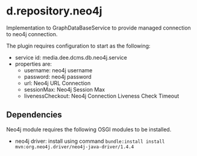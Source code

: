 # d.repository.neo4j

Implementation to GraphDataBaseService to provide managed connection to neo4j connection.

The plugin requires configuration to start as the following:
- service id: media.dee.dcms.db.neo4j.service
- properties are:
    - username: neo4j username
    - password: neo4j password
    - url: Neo4j URL Connection
    - sessionMax: Neo4j Session Max
    - livenessCheckout: Neo4j Connection Liveness Check Timeout
    
    
## Dependencies
Neo4j module requires the following OSGI modules to be installed.
- neo4j driver: install using command `bundle:install install mvn:org.neo4j.driver/neo4j-java-driver/1.4.4`
   
